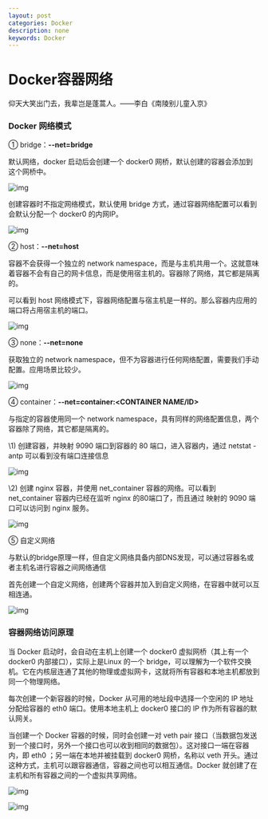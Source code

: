 ```yaml
---
layout: post
categories: Docker
description: none
keywords: Docker
---
```

# Docker容器网络

仰天大笑出门去，我辈岂是蓬蒿人。——李白《南陵别儿童入京》

### Docker 网络模式

① bridge：**--net=bridge**

默认网络，docker 启动后会创建一个 docker0 网桥，默认创建的容器会添加到这个网桥中。

![img](https://img2018.cnblogs.com/blog/856154/201910/856154-20191006221018676-1826142752.png)

创建容器时不指定网络模式，默认使用 bridge 方式，通过容器网络配置可以看到会默认分配一个 docker0 的内网IP。

![img](https://img2018.cnblogs.com/blog/856154/201910/856154-20191006221712371-558945729.png)

② host：**--net=host**

容器不会获得一个独立的 network namespace，而是与主机共用一个。这就意味着容器不会有自己的网卡信息，而是使用宿主机的。容器除了网络，其它都是隔离的。

可以看到 host 网络模式下，容器网络配置与宿主机是一样的。那么容器内应用的端口将占用宿主机的端口。

![img](https://img2018.cnblogs.com/blog/856154/201910/856154-20191006222034377-323969518.png)

③ none：**--net=none**

获取独立的 network namespace，但不为容器进行任何网络配置，需要我们手动配置。应用场景比较少。

![img](https://img2018.cnblogs.com/blog/856154/201910/856154-20191006222522643-1364582786.png)

④ container：**--net=container:<CONTAINER NAME/ID>**

与指定的容器使用同一个 network namespace，具有同样的网络配置信息，两个容器除了网络，其它都是隔离的。

\1) 创建容器，并映射 9090 端口到容器的 80 端口，进入容器内，通过 netstat -antp 可以看到没有端口连接信息

![img](https://img2018.cnblogs.com/blog/856154/201910/856154-20191006223802000-1773597709.png)

\2) 创建 nginx 容器，并使用 net_container 容器的网络。可以看到 net_container 容器内已经在监听 nginx 的80端口了，而且通过 映射的 9090 端口可以访问到 nginx 服务。

![img](https://img2018.cnblogs.com/blog/856154/201910/856154-20191006224235577-1982026757.png)

⑤ 自定义网络

与默认的bridge原理一样，但自定义网络具备内部DNS发现，可以通过容器名或者主机名进行容器之间网络通信

首先创建一个自定义网络，创建两个容器并加入到自定义网络，在容器中就可以互相连通。

![img](https://img2018.cnblogs.com/blog/856154/201910/856154-20191007123036413-300458064.png)



### 容器网络访问原理

当 Docker 启动时，会自动在主机上创建一个 docker0 虚拟网桥（其上有一个 docker0 内部接口），实际上是Linux 的一个 bridge，可以理解为一个软件交换机。它在内核层连通了其他的物理或虚拟网卡，这就将所有容器和本地主机都放到同一个物理网络。

每次创建一个新容器的时候，Docker 从可用的地址段中选择一个空闲的 IP 地址分配给容器的 eth0 端口。使用本地主机上 docker0 接口的 IP 作为所有容器的默认网关。

当创建一个 Docker 容器的时候，同时会创建一对 veth pair 接口（当数据包发送到一个接口时，另外一个接口也可以收到相同的数据包）。这对接口一端在容器内，即 eth0 ；另一端在本地并被挂载到 docker0 网桥，名称以 veth 开头。通过这种方式，主机可以跟容器通信，容器之间也可以相互通信。Docker 就创建了在主机和所有容器之间的一个虚拟共享网络。

![img](https://img2018.cnblogs.com/blog/856154/201910/856154-20191007124456783-38819526.png)

![img](https://img2018.cnblogs.com/blog/856154/201910/856154-20191007125216709-1729870172.png)

